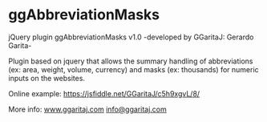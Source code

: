 # ggAbbreviationMasks
jQuery plugin ggAbbreviationMasks v1.0 -developed by GGaritaJ: Gerardo Garita-

Plugin based on jquery that allows the summary handling of abbreviations (ex: area, weight, volume, currency) and masks (ex: thousands) for numeric inputs on the websites.

Online example: https://jsfiddle.net/GGaritaJ/c5h9xgvL/8/

More info: www.ggaritaj.com info@ggaritaj.com
